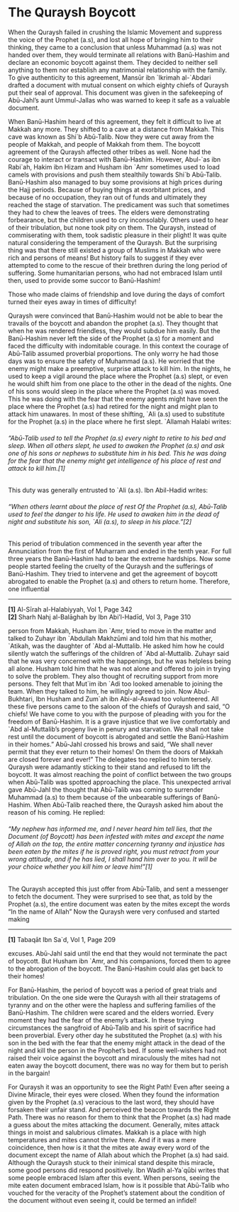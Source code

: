 The Quraysh Boycott
===================

When the Quraysh failed in crushing the Islamic Movement and suppress
the voice of the Prophet (a.s), and lost all hope of bringing him to
their thinking, they came to a conclusion that unless Muhammad (a.s) was
not handed over them, they would terminate all relations with
Banū-Hashim and declare an economic boycott against them. They decided
to neither sell anything to them nor establish any matrimonial
relationship with the family. To give authenticity to this agreement,
Mansūr ibn \`Ikrimah al-\`Abdari drafted a document with mutual consent
on which eighty chiefs of Quraysh put their seal of approval. This
document was given in the safekeeping of Abū-Jahl’s aunt Ummul-Jallas
who was warned to keep it safe as a valuable document.

When Banū-Hashim heard of this agreement, they felt it difficult to live
at Makkah any more. They shifted to a cave at a distance from Makkah.
This cave was known as Shi\`b Abū-Talib. Now they were cut away from the
people of Makkah, and people of Makkah from them. The boycott agreement
of the Quraysh affected other tribes as well. None had the courage to
interact or transact with Banū-Hashim. However, Abul-\`as ibn Rabi\`ah,
Hakim ibn Hizam and Husham ibn \`Amr sometimes used to load camels with
provisions and push them stealthily towards Shi\`b Abū-Talib.
Banū-Hashim also managed to buy some provisions at high prices during
the Hajj periods. Because of buying things at exorbitant prices, and
because of no occupation, they ran out of funds and ultimately they
reached the stage of starvation. The predicament was such that sometimes
they had to chew the leaves of trees. The elders were demonstrating
forbearance, but the children used to cry inconsolably. Others used to
hear of their tribulation, but none took pity on them. The Quraysh,
instead of commiserating with them, took sadistic pleasure in their
plight! It was quite natural considering the temperament of the Quraysh.
But the surprising thing was that there still existed a group of Muslims
in Makkah who were rich and persons of means! But history fails to
suggest if they ever attempted to come to the rescue of their brethren
during the long period of suffering. Some humanitarian persons, who had
not embraced Islam until then, used to provide some succor to
Banū-Hashim!

Those who made claims of friendship and love during the days of comfort
turned their eyes away in times of difficulty!

Quraysh were convinced that Banū-Hashim would not be able to bear the
travails of the boycott and abandon the prophet (a.s). They thought that
when he was rendered friendless, they would subdue him easily. But the
Banū-Hashim never left the side of the Prophet (a.s) for a moment and
faced the difficulty with indomitable courage. In this context the
courage of Abū-Talib assumed proverbial proportions. The only worry he
had those days was to ensure the safety of Muhammad (a.s). He worried
that the enemy might make a preemptive, surprise attack to kill him. In
the nights, he used to keep a vigil around the place where the Prophet
(a.s) slept, or even he would shift him from one place to the other in
the dead of the nights. One of his sons would sleep in the place where
the Prophet (a.s) was moved. This he was doing with the fear that the
enemy agents might have seen the place where the Prophet (a.s) had
retired for the night and might plan to attack him unawares. In most of
these shifting, \`Ali (a.s) used to substitute for the Prophet (a.s) in
the place where he first slept. \`Allamah Halabi writes:

###### “Abū-Talib used to tell the Prophet (a.s) every night to retire to his bed and sleep. When all others slept, he used to awaken the Prophet (a.s) and ask one of his sons or nephews to substitute him in his bed. This he was doing for the fear that the enemy might get intelligence of his place of rest and attack to kill him.[1]

This duty was generally entrusted to \`Ali (a.s). Ibn Abil-Hadid writes:

###### “When others learnt about the place of rest Of the Prophet (a.s), Abū-Talib used to feel the danger to his life. He used to awaken him in the dead of night and substitute his son, \`Ali (a.s), to sleep in his place.”[2]

This period of tribulation commenced in the seventh year after the
Annunciation from the first of Muharram and ended in the tenth year. For
full three years the Banū-Hashim had to bear the extreme hardships. Now
some people started feeling the cruelty of the Quraysh and the
sufferings of Banū-Hashim. They tried to intervene and get the agreement
of boycott abrogated to enable the Prophet (a.s) and others to return
home. Therefore, one influential

------------------------------------------------------------------------

**[1]** Al-Sīrah al-Halabiyyah, Vol 1, Page 342  
 **[2]** Sharh Nahj al-Balāghah by Ibn Abi’l-Hadīd, Vol 3, Page 310

person from Makkah, Husham ibn \`Amr, tried to move in the matter and
talked to Zuhayr ibn \`Abdullah Makhzūmi and told him that his mother,
\`Atikah, was the daughter of \`Abd al-Muttalib. He asked him how he
could silently watch the sufferings of the children of \`Abd
al-Muttalib. Zuhayr said that he was very concerned with the happenings,
but he was helpless being all alone. Husham told him that he was not
alone and offered to join in trying to solve the problem. They also
thought of recruiting support from more persons. They felt that Mut\`im
ibn \`Adi too looked amenable to joining the team. When they talked to
him, he willingly agreed to join. Now Abul-Bukhtari, Ibn Husham and
Zum\`ah ibn Abi-al-Aswad too volunteered. All these five persons came to
the saloon of the chiefs of Quraysh and said, “O chiefs! We have come to
you with the purpose of pleading with you for the freedom of
Banū-Hashim. It is a grave injustice that we live comfortably and \`Abd
al-Muttalib’s progeny live in penury and starvation. We shall not take
rest until the document of boycott is abrogated and settle the
Banū-Hashim in their homes.” Abū-Jahl crossed his brows and said, “We
shall never permit that they ever return to their homes! On them the
doors of Makkah are closed forever and ever!” The delegates too replied
to him tersely. Quraysh were adamantly sticking to their stand and
refused to lift the boycott. It was almost reaching the point of
conflict between the two groups when Abū-Talib was spotted approaching
the place. This unexpected arrival gave Abū-Jahl the thought that
Abū-Talib was coming to surrender Muhammad (a.s) to them because of the
unbearable sufferings of Banū-Hashim. When Abū-Talib reached there, the
Quraysh asked him about the reason of his coming. He replied:

###### “My nephew has informed me, and I never heard him tell lies, that the Document (of Boycott) has been infested with mites and except the name of Allah on the top, the entire matter concerning tyranny and injustice has been eaten by the mites if he is proved right, you must retract from your wrong attitude, and if he has lied, I shall hand him over to you. It will be your choice whether you kill him or leave him!”[1]

The Quraysh accepted this just offer from Abū-Talib, and sent a
messenger to fetch the document. They were surprised to see that, as
told by the Prophet (a.s), the entire document was eaten by the mites
except the words “In the name of Allah” Now the Quraysh were very
confused and started making

------------------------------------------------------------------------

**[1]** Tabaqāt Ibn Sa\`d, Vol 1, Page 209

excuses. Abū-Jahl said until the end that they would not terminate the
pact of boycott. But Husham ibn \`Amr, and his companions, forced them
to agree to the abrogation of the boycott. The Banū-Hashim could alas
get back to their homes!

For Banū-Hashim, the period of boycott was a period of great trials and
tribulation. On the one side were the Quraysh with all their stratagems
of tyranny and on the other were the hapless and suffering families of
the Banū-Hashim. The children were scared and the elders worried. Every
moment they had the fear of the enemy’s attack. In these trying
circumstances the sangfroid of Abū-Talib and his spirit of sacrifice had
been proverbial. Every other day he substituted the Prophet (a.s) with
his son in the bed with the fear that the enemy might attack in the dead
of the night and kill the person in the Prophet’s bed. If some
well-wishers had not raised their voice against the boycott and
miraculously the mites had not eaten away the boycott document, there
was no way for them but to perish in the bargain!

For Quraysh it was an opportunity to see the Right Path! Even after
seeing a Divine Miracle, their eyes were closed. When they found the
information given by the Prophet (a.s) veracious to the last word, they
should have forsaken their unfair stand. And perceived the beacon
towards the Right Path. There was no reason for them to think that the
Prophet (a.s) had made a guess about the mites attacking the document.
Generally, mites attack things in moist and salubrious climates. Makkah
is a place with high temperatures and mites cannot thrive there. And if
it was a mere coincidence, then how is it that the mites ate away every
word of the document except the name of Allah about which the Prophet
(a.s) had said. Although the Quraysh stuck to their inimical stand
despite this miracle, some good persons did respond positively. Ibn
Wadih al-Ya\`qūbi writes that some people embraced Islam after this
event. When persons, seeing the mite eaten document embraced Islam, how
is it possible that Abū-Talib who vouched for the veracity of the
Prophet’s statement about the condition of the document without even
seeing it, could be termed an infidel!
